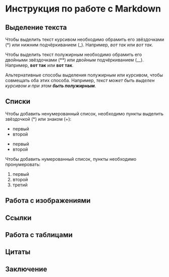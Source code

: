 # Инструкция по работе с Markdown

## Выделение текста

Чтобы выделить текст курсивом необходимо обрамить его звёздочками (*) или нижним подчёркиванием (_). Например, *вот так* или _вот так_.

Чтобы выделить текст полужирным необходимо обрамить его двойными звёздочками (**) или двойным подчёркиванием (__). Например, **вот так** или __вот так__.

Альтернативные способы выделения полужирным или курсивом, чтобы совмещать оба этих способа. Например, _текст может быть выделен курсивом и при этом **быть полужирным**_.

## Списки

Чтобы добавить ненумерованный список, необходимо пункты выделить звёздочкой (*) или знаком (+):
* первый
* второй
+ первый
+ второй

Чтобы добавить нумерованный список, пункты необходимо пронумеровать:
1. первый
2. второй
3. третий
## Работа с изображениями

## Ссылки

## Работа с таблицами

## Цитаты

## Заключение